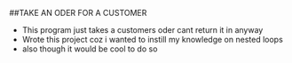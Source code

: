 ##TAKE AN ODER FOR A CUSTOMER
- This program just takes a customers oder cant return it in anyway
- Wrote this project coz i wanted to instill  my knowledge on nested loops
- also though it would be cool to do so
